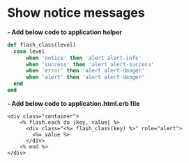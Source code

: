 # Show notice messages

**- Add below code to application helper**

```ruby
def flash_class(level)
  case level
      when 'notice' then 'alert alert-info'
      when 'success' then 'alert alert-success'
      when 'error' then 'alert alert-danger'
      when 'alert' then 'alert alert-danger'
  end
end
```

**- Add below code to application.html.erb file**
```erb
<div class="container">
    <% flash.each do |key, value| %>
      <div class="<%= flash_class(key) %>" role="alert">
        <%= value %>
      </div>
    <% end %>
</div>
```
